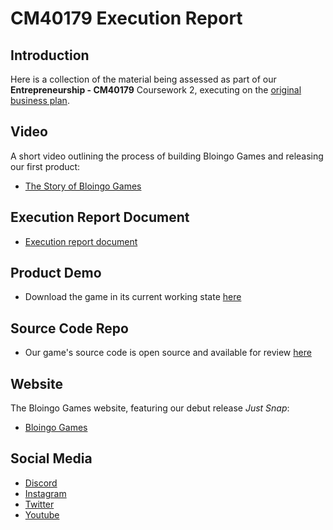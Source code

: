 # CM40179 Execution Report

## Introduction
Here is a collection of the material being assessed as part of our **Entrepreneurship - CM40179** Coursework 2, executing on the [original business plan](https://github.com/BloingoGames/Documentation).

## Video
A short video outlining the process of building Bloingo Games and releasing our first product:
- [The Story of Bloingo Games](https://www.youtube.com/watch?v=FHPIdhnSmGg) 

## Execution Report Document
- [Execution report document](https://github.com/BloingoGames/Execution-Report/blob/main/Execution%20Report%20Document.pdf)

## Product Demo
- Download the game in its current working state [here](https://github.com/BloingoGames/just-snap-public-releases/releases/tag/v0.0.1)

## Source Code Repo
- Our game's source code is open source and available for review [here](https://github.com/BloingoGames/just-snap)

## Website
The Bloingo Games website, featuring our debut release *Just Snap*:
- [Bloingo Games](https://bloingo.com/)

##  Social Media
- [Discord](https://discord.gg/dHcmX9GEkw)
- [Instagram](https://www.instagram.com/bloingo/)
- [Twitter](https://x.com/BloingoGames)
- [Youtube](https://www.youtube.com/@BloingoGames)
